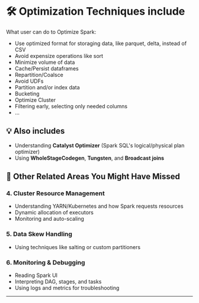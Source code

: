 # 🛠️ Optimization Techniques include

What user can do to Optimize Spark:

- Use optimized format for storaging data, like parquet, delta, instead of CSV
- Avoid expensize operations like sort
- Minimize volume of data
- Cache/Persist dataframes
- Repartition/Coalsce
- Avoid UDFs
- Partition and/or index data
- Bucketing
- Optimize Cluster
- Filtering early, selecting only needed columns
- ...

## 💡 Also includes

* Understanding **Catalyst Optimizer** (Spark SQL's logical/physical plan optimizer)
* Using **WholeStageCodegen**, **Tungsten**, and **Broadcast joins**

## 🧩 Other Related Areas You Might Have Missed

### 4. **Cluster Resource Management**

* Understanding YARN/Kubernetes and how Spark requests resources
* Dynamic allocation of executors
* Monitoring and auto-scaling

### 5. **Data Skew Handling**

* Using techniques like salting or custom partitioners

### 6. **Monitoring & Debugging**

* Reading Spark UI
* Interpreting DAG, stages, and tasks
* Using logs and metrics for troubleshooting

---